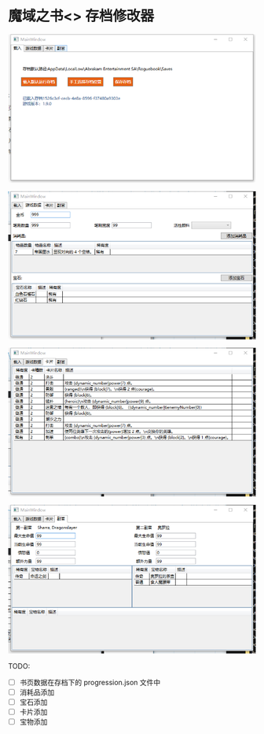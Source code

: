 # 魔域之书<<roguebook>> 存档修改器



![image-20220209165902042](ReadMe.assets/image-20220209165902042.png)

![image-20220209165912071](ReadMe.assets/image-20220209165912071.png)



![image-20220209165920667](ReadMe.assets/image-20220209165920667.png)

![image-20220209165928655](ReadMe.assets/image-20220209165928655.png)



TODO:

- [ ] 书页数据在存档下的 progression.json 文件中
- [ ] 消耗品添加
- [ ] 宝石添加
- [ ] 卡片添加
- [ ] 宝物添加